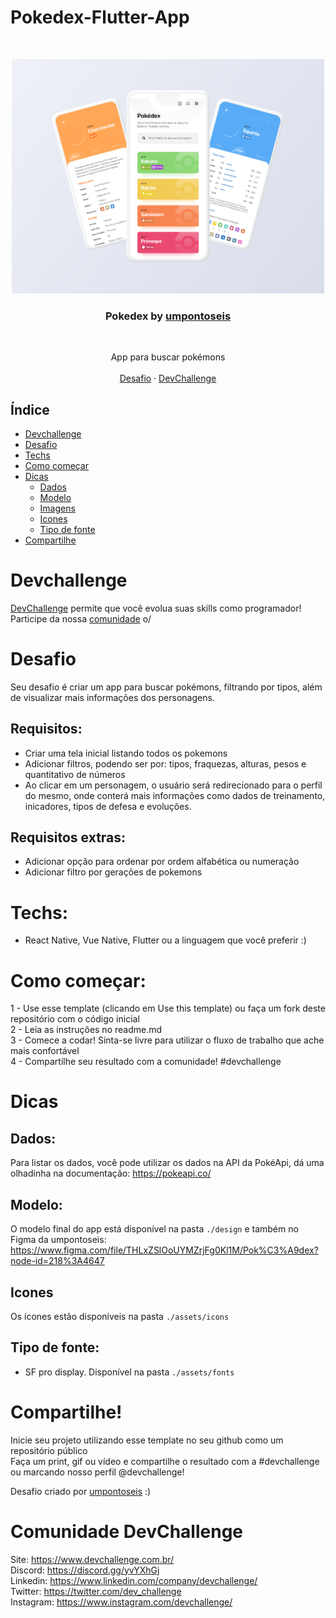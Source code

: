 # Pokedex-Flutter-App

<br />
<p align="center">
    <img src="design/ProjectMockup.png" alt="Logo" width="500">

  <h3 align="center">Pokedex by <a href="https://umpontoseis.com/">umpontoseis</a></h3>
 <br />
  <p align="center">
     App para buscar pokémons
       <br />
    <br />
    <a href="https://github.com/Lorenalgm/pokedex">Desafio</a>
    ·
    <a href="https://www.devchallenge.com.br/">DevChallenge</a>
  </p>
</p>

## Índice

* [Devchallenge](#devchallenge) 
* [Desafio](#desafio)
* [Techs](#techs)
* [Como começar](#como-começar)
* [Dicas](#dicas)  
  * [Dados](#dados)
  * [Modelo](#modelo)
  * [Imagens](#imagens)
  * [Icones](#icones)
  * [Tipo de fonte](#tipo-de-fonte)
* [Compartilhe](#compartilhe)

# Devchallenge
<a href="https://devchallenge.now.sh/"> DevChallenge</a> permite que você evolua suas skills como programador! Participe da nossa <a href="https://discord.gg/yvYXhGj">comunidade</a> o/

# Desafio
Seu desafio é criar um app para buscar pokémons, filtrando por tipos, além de visualizar mais informações dos personagens.

## Requisitos:
- Criar uma tela inicial listando todos os pokemons<br>
- Adicionar filtros, podendo ser por: tipos, fraquezas, alturas, pesos e quantitativo de números<br>
- Ao clicar em um personagem, o usuário será redirecionado para o perfil do mesmo, onde conterá mais informações como dados de treinamento, inicadores, tipos de defesa e evoluções.

## Requisitos extras:
- Adicionar opção para ordenar por ordem alfabética ou numeração
- Adicionar filtro por gerações de pokemons

# Techs: 
- React Native, Vue Native, Flutter ou a linguagem que você preferir :)

# Como começar:
1 - Use esse template (clicando em Use this template) ou faça um fork deste repositório com o código inicial<br>
2 - Leia as instruções no readme.md<br>
3 - Comece a codar! Sinta-se livre para utilizar o fluxo de trabalho que ache mais confortável<br>
4 - Compartilhe seu resultado com a comunidade! #devchallenge

# Dicas

## Dados:
Para listar os dados, você pode utilizar os dados na API da PokéApi, dá uma olhadinha na documentação: https://pokeapi.co/

## Modelo:
O modelo final do app está disponível na pasta `./design` e também no Figma da umpontoseis: 
https://www.figma.com/file/THLxZSlOoUYMZrjFg0Kl1M/Pok%C3%A9dex?node-id=218%3A4647

## Icones
Os ícones estão disponíveis na pasta `./assets/icons`

## Tipo de fonte:
- SF pro display. Disponível na pasta `./assets/fonts`

# Compartilhe!
Inicie seu projeto utilizando esse template no seu github como um repositório público<br>
Faça um print, gif ou vídeo e compartilhe o resultado com a #devchallenge ou marcando nosso perfil @devchallenge!<br>

Desafio criado por  <a href="https://umpontoseis.com/">umpontoseis</a> :)

# Comunidade DevChallenge
Site: https://www.devchallenge.com.br/ <br>
Discord: https://discord.gg/yvYXhGj <br>
Linkedin: https://www.linkedin.com/company/devchallenge/<br>
Twitter: https://twitter.com/dev_challenge<br>
Instagram: https://www.instagram.com/devchallenge/<br>
